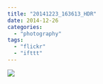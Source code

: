 ```yaml
---
title: "20141223_163613_HDR"
date: 2014-12-26
categories: 
  - "photography"
tags: 
  - "flickr"
  - "ifttt"
---
```


![](https://farm9.staticflickr.com/8635/15928191999_5c0b98b506_b.jpg)
